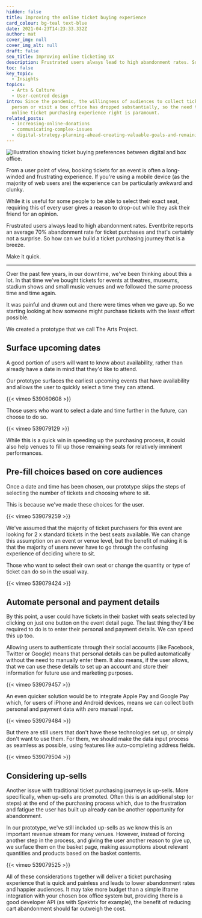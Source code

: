 ```yaml
---
hidden: false
title: Improving the online ticket buying experience
card_colour: bg-teal text-blue
date: 2021-04-23T14:23:33.332Z
author: mat
cover_img: null
cover_img_alt: null
draft: false
seo_title: Improving online ticketing UX
description: Frustrated users always lead to high abandonment rates. So how can we build a ticket purchasing journey that is a breeze? Make it quick.
toc: false
key_topic:
  - Insights
topics:
  - Arts & Culture
  - User-centred design
intro: Since the pandemic, the willingness of audiences to collect tickets in
  person or visit a box office has dropped substantially, so the need to get the
  online ticket purchasing experience right is paramount.
related_posts:
  - increasing-online-donations
  - communicating-complex-issues
  - digital-strategy-planning-ahead-creating-valuable-goals-and-remaining-flexible
---
```

![Illustration showing ticket buying preferences between digital and box office.](https://madebykind.imgix.net/5-digital-tickets.jpg)

From a user point of view, booking tickets for an event is often a long-winded and frustrating experience. If you're using a mobile device (as the majority of web users are) the experience can be particularly awkward and clunky.

While it is useful for some people to be able to select their exact seat, requiring this of every user gives a reason to drop-out while they ask their friend for an opinion.

Frustrated users always lead to high abandonment rates. Eventbrite reports an average 70% abandonment rate for ticket purchases and that's certainly not a surprise. So how can we build a ticket purchasing journey that is a breeze.

Make it quick.

- - -

Over the past few years, in our downtime, we've been thinking about this a lot. In that time we've bought tickets for events at theatres, museums, stadium shows and small music venues and we followed the same process time and time again.

It was painful and drawn out and there were times when we gave up. So we starting looking at how someone might purchase tickets with the least effort possible.

We created a prototype that we call The Arts Project.

## Surface upcoming dates

A good portion of users will want to know about availability, rather than already have a date in mind that they'd like to attend.

Our prototype surfaces the earliest upcoming events that have availability and allows the user to quickly select a time they can attend.

{{< vimeo 539060608 >}}

Those users who want to select a date and time further in the future, can choose to do so.

{{< vimeo 539079129 >}}

While this is a quick win in speeding up the purchasing process, it could also help venues to fill up those remaining seats for relatively imminent performances.

## Pre-fill choices based on core audiences

Once a date and time has been chosen, our prototype skips the steps of selecting the number of tickets and choosing where to sit.

This is because we've made these choices for the user.

{{< vimeo 539079259 >}}

We've assumed that the majority of ticket purchasers for this event are looking for 2 x standard tickets in the best seats available. We can change this assumption on an event or venue level, but the benefit of making it is that the majority of users never have to go through the confusing experience of deciding where to sit.

Those who want to select their own seat or change the quantity or type of ticket can do so in the usual way.

{{< vimeo 539079424 >}}
## Automate personal and payment details

By this point, a user could have tickets in their basket with seats selected by clicking on just one button on the event detail page. The last thing they'll be required to do is to enter their personal and payment details. We can speed this up too.

Allowing users to authenticate through their social accounts (like Facebook, Twitter or Google) means that personal details can be pulled automatically without the need to manually enter them. It also means, if the user allows, that we can use these details to set up an account and store their information for future use and marketing purposes.

{{< vimeo 539079457 >}}


An even quicker solution would be to integrate Apple Pay and Google Pay which, for users of iPhone and Android devices, means we can collect both personal and payment data with zero manual input.

{{< vimeo 539079484 >}}


But there are still users that don't have these technologies set up, or simply don't want to use them. For them, we should make the data input process as seamless as possible, using features like auto-completing address fields.

{{< vimeo 539079504 >}}

## Considering up-sells

Another issue with traditional ticket purchasing journeys is up-sells. More specifically, when up-sells are promoted. Often this is an additional step (or steps) at the end of the purchasing process which, due to the frustration and fatigue the user has built up already can be another opportunity for abandonment.

In our prototype, we've still included up-sells as we know this is an important revenue stream for many venues. However, instead of forcing another step in the process, and giving the user another reason to give up, we surface them on the basket page, making assumptions about relevant quantities and products based on the basket contents.

{{< vimeo 539079525 >}}

All of these considerations together will deliver a ticket purchasing experience that is quick and painless and leads to lower abandonment rates and happier audiences. It may take more budget than a simple iframe integration with your chosen box office system but, providing there is a good developer API (as with Spektrix for example), the benefit of reducing cart abandonment should far outweigh the cost.